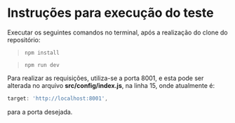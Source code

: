 # Instruções para execução do teste
Executar os seguintes comandos no terminal, após a realização do clone do repositório:

> ```npm install```

> ```npm run dev```

Para realizar as requisições, utiliza-se a porta 8001, e esta pode ser alterada no arquivo **src/config/index.js**, na linha 15, onde atualmente é:

```javascript
target: 'http://localhost:8001',
```

para a porta desejada.
